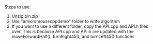 Steps to use:
1. Unzip bin.zip
2. Use "amicromousecppdemo" folder to write algorithm
3. If you want to use a different folder, copy the API.cpp and API.h files over.
This is because API.cpp and API.h are updated with the moveForwardHalf(), turnRight45(), and turnLeft45() functions
